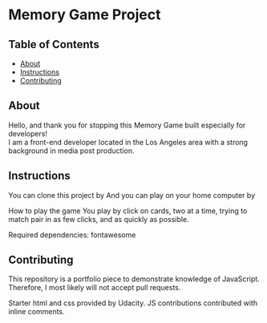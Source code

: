 # Memory Game Project

## Table of Contents

* [About](#about)
* [Instructions](#instructions)
* [Contributing](#contributing)


## About

Hello, and thank you for stopping this Memory Game built especially for developers!  
I am a front-end developer located in the Los Angeles area with a strong background in media post production.


## Instructions
You can clone this project by
And you can play on your home computer by

How to play the game
You play by click on cards, two at a time, trying to match pair in as few clicks, and as quickly as possible.


Required dependencies: fontawesome



## Contributing

This repository is a portfolio piece to demonstrate knowledge of JavaScript. Therefore, I most likely will not accept pull requests.

Starter html and css provided by Udacity. JS contributions contributed with inline comments.
